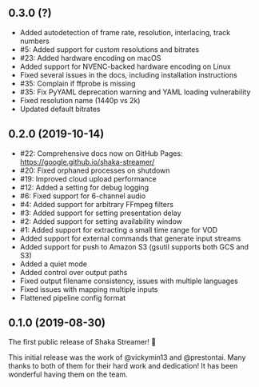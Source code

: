 ## 0.3.0 (?)

 - Added autodetection of frame rate, resolution, interlacing, track numbers
 - #5: Added support for custom resolutions and bitrates
 - #23: Added hardware encoding on macOS
 - Added support for NVENC-backed hardware encoding on Linux
 - Fixed several issues in the docs, including installation instructions
 - #35: Complain if ffprobe is missing
 - #35: Fix PyYAML deprecation warning and YAML loading vulnerability
 - Fixed resolution name (1440p vs 2k)
 - Updated default bitrates


## 0.2.0 (2019-10-14)

 - #22: Comprehensive docs now on GitHub Pages: https://google.github.io/shaka-streamer/
 - #20: Fixed orphaned processes on shutdown
 - #19: Improved cloud upload performance
 - #12: Added a setting for debug logging
 - #6: Fixed support for 6-channel audio
 - #4: Added support for arbitrary FFmpeg filters
 - #3: Added support for setting presentation delay
 - #2: Added support for setting availability window
 - #1: Added support for extracting a small time range for VOD
 - Added support for external commands that generate input streams
 - Added support for push to Amazon S3 (gsutil supports both GCS and S3)
 - Added a quiet mode
 - Added control over output paths
 - Fixed output filename consistency, issues with multiple languages
 - Fixed issues with mapping multiple inputs
 - Flattened pipeline config format


## 0.1.0 (2019-08-30)

The first public release of Shaka Streamer! :tada:

This initial release was the work of @vickymin13 and @prestontai. Many thanks
to both of them for their hard work and dedication! It has been wonderful
having them on the team.
